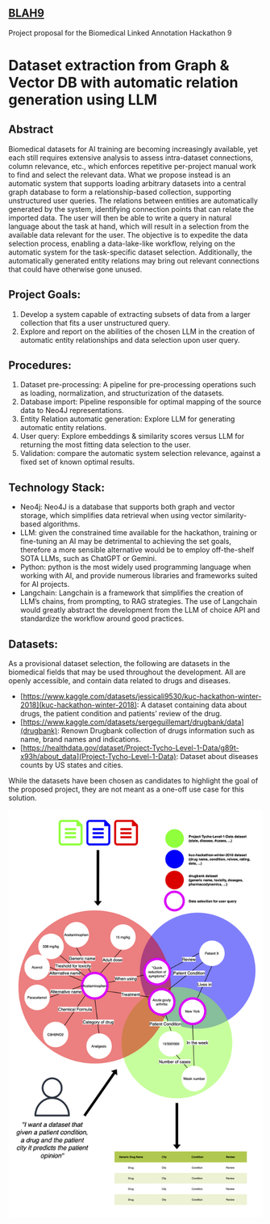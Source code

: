 ## [BLAH9](https://blah9.linkedannotation.org/)
Project proposal for the Biomedical Linked Annotation Hackathon 9

# Dataset extraction from Graph & Vector DB with automatic relation generation using LLM

## Abstract
Biomedical datasets for AI training are becoming increasingly available, yet each still requires extensive analysis to assess intra-dataset connections, column relevance, etc., which enforces repetitive per-project manual work to find and select the relevant data.
What we propose instead is an automatic system that supports loading arbitrary datasets into a central graph database to form a relationship-based collection, supporting unstructured user queries. The relations between entities are automatically generated by the system, identifying connection points that can relate the imported data. The user will then be able to write a query in natural language about the task at hand, which will result in a selection from the available data relevant for the user.
The objective is to expedite the data selection process, enabling a data-lake-like workflow, relying on the automatic system for the task-specific dataset selection. Additionally, the automatically generated entity relations may bring out relevant connections that could have otherwise gone unused.

## Project Goals:
1. Develop a system capable of extracting subsets of data from a larger collection that fits a user unstructured query.
2. Explore and report on the abilities of the chosen LLM in the creation of automatic entity relationships and data selection upon user query.

## Procedures:
1. Dataset pre-processing: A pipeline for pre-processing operations such as loading, normalization, and structurization of the datasets.
2. Database import: Pipeline responsible for optimal mapping of the source data to Neo4J representations.
3. Entity Relation automatic generation: Explore LLM for generating automatic entity relations.
4. User query: Explore embeddings & similarity scores versus LLM for returning the most fitting data selection to the user.
5. Validation: compare the automatic system selection relevance, against a fixed set of known optimal results.


## Technology Stack:
- Neo4j: Neo4J is a database that supports both graph and vector storage, which simplifies data retrieval when using vector similarity-based algorithms.
- LLM: given the constrained time available for the hackathon, training or fine-tuning an AI may be detrimental to achieving the set goals, therefore a more sensible alternative would be to employ off-the-shelf SOTA LLMs, such as ChatGPT or Gemini.
- Python: python is the most widely used programming language when working with AI, and provide numerous libraries and frameworks suited for AI projects.
- Langchain: Langchain is a framework that simplifies the creation of LLM’s chains, from prompting, to RAG strategies. The use of Langchain would greatly abstract the development from the LLM of choice API and standardize the workflow around good practices.


## Datasets:
As a provisional dataset selection, the following are datasets in the biomedical fields that may be used throughout the development. All are openly accessible, and contain data related to drugs and diseases.
- [https://www.kaggle.com/datasets/jessicali9530/kuc-hackathon-winter-2018](kuc-hackathon-winter-2018): A dataset containing data about drugs, the patient condition and patients’ review of the drug.
- [https://www.kaggle.com/datasets/sergeguillemart/drugbank/data](drugbank): Renown Drugbank collection of drugs information such as name, brand names and indications.
- [https://healthdata.gov/dataset/Project-Tycho-Level-1-Data/g89t-x93h/about_data](Project-Tycho-Level-1-Data): Dataset about diseases counts by US states and cities.


While the datasets have been chosen as candidates to highlight the goal of the proposed project, they are not meant as a one-off use case for this solution.

[![Reference image](/assets/images/proposal_image.png "Proposal Image")](https://github.com/Francan/blah9/blob/main/assets/images/proposal_image.png)


